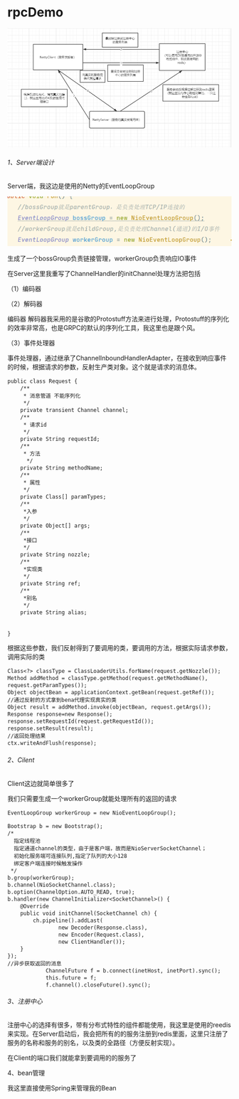 # rpcDemo
![基于netty的Rpc小demo](picture/基于netty的Rpc小demo.png)

###### 1、Server端设计

Server端，我这边是使用的Netty的EventLoopGroup

![Server端的链接处理池和IO工作池](picture\Server端的链接处理池和IO工作池.png)

生成了一个bossGroup负责链接管理，workerGroup负责响应IO事件

在Server这里我重写了ChannelHandler的initChannel处理方法把包括

（1）编码器

（2）解码器 

编码器 解码器我采用的是谷歌的Protostuff方法来进行处理，Protostuff的序列化的效率非常高，也是GRPC的默认的序列化工具，我这里也是跟个风。

（3）事件处理器

事件处理器，通过继承了ChannelInboundHandlerAdapter，在接收到响应事件的时候，根据请求的参数，反射生产类对象。这个就是请求的消息体。

```
public class Request {
    /**
     * 消息管道 不能序列化
     */
    private transient Channel channel;
    /**
     * 请求id
     */
    private String requestId;
    /**
     * 方法
      */
    private String methodName;
    /**
     * 属性
     */
    private Class[] paramTypes;
    /**
     *入参
     */
    private Object[] args;
    /**
     *接口
     */
    private String nozzle;
    /**
     *实现类
     */
    private String ref;
    /**
     *别名
     */
    private String alias;


}

```

根据这些参数，我们反射得到了要调用的类，要调用的方法，根据实际请求参数，调用实际的类

```
Class<?> classType = ClassLoaderUtils.forName(request.getNozzle());
Method addMethod = classType.getMethod(request.getMethodName(), request.getParamTypes());
Object objectBean = applicationContext.getBean(request.getRef());
//通过反射的方式拿到bena代理实现真实的类
Object result = addMethod.invoke(objectBean, request.getArgs());
Response response=new Response();
response.setRequestId(request.getRequestId());
response.setResult(result);
//返回处理结果
ctx.writeAndFlush(response);
```

###### 2、Cilent

Client这边就简单很多了

我们只需要生成一个workerGroup就能处理所有的返回的请求

```
EventLoopGroup workerGroup = new NioEventLoopGroup();
```

```
Bootstrap b = new Bootstrap();
/*
  指定线程池
  指定通道channel的类型，由于是客户端，故而是NioServerSocketChannel；
  初始化服务端可连接队列,指定了队列的大小128
  绑定客户端连接时候触发操作
 */
b.group(workerGroup);
b.channel(NioSocketChannel.class);
b.option(ChannelOption.AUTO_READ, true);
b.handler(new ChannelInitializer<SocketChannel>() {
    @Override
    public void initChannel(SocketChannel ch) {
        ch.pipeline().addLast(
                new Decoder(Response.class),
                new Encoder(Request.class),
                new ClientHandler());
    }
});
//异步获取返回的消息
            ChannelFuture f = b.connect(inetHost, inetPort).sync();
            this.future = f;
            f.channel().closeFuture().sync();
```

###### 3、注册中心

注册中心的选择有很多，带有分布式特性的组件都能使用，我这里是使用的reedis来实现。在Server启动后，我会把所有的的服务注册到redis里面，这里只注册了服务的名称和服务的别名，以及类的全路径（方便反射实现）。

在Client的端口我们就能拿到要调用的的服务了

4、bean管理

我这里直接使用Spring来管理我的Bean